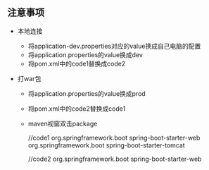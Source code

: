## 注意事项
* 本地连接
   * 将application-dev.properties对应的value换成自己电脑的配置
   * 将application.properties的value换成dev
   * 将pom.xml中的code1替换成code2

 * 打war包
    * 将application.properties的value换成prod
    * 将pom.xml中的code2替换成code1
    * maven视窗双击package
    

      //code1
      <dependency>
                <groupId>org.springframework.boot</groupId>
                <artifactId>spring-boot-starter-web</artifactId>
                <exclusions>
                    <exclusion>
                        <groupId>org.springframework.boot</groupId>
                        <artifactId>spring-boot-starter-tomcat</artifactId>
                    </exclusion>
                </exclusions>
      </dependency>
      
      //code2
      <dependency>
    		<groupId>org.springframework.boot</groupId>
            <artifactId>spring-boot-starter-web</artifactId>
            <!--<exclusions>
           	    <exclusion>
           		   <groupId>org.springframework.boot</groupId>
           		   <artifactId>spring-boot-starter-tomcat</artifactId>
           		</exclusion>
           	</exclusions>-->
       </dependency>
    

 

 

